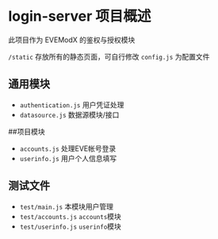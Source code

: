 # login-server 项目概述
此项目作为 EVEModX 的鉴权与授权模块

`/static` 存放所有的静态页面，可自行修改
`config.js` 为配置文件

## 通用模块

* `authentication.js` 用户凭证处理
* `datasource.js` 数据源模块/接口

##项目模块

* `accounts.js` 处理EVE帐号登录
* `userinfo.js` 用户个人信息填写

## 测试文件

* `test/main.js` 本模块用户管理
* `test/accounts.js` `accounts`模块
* `test/userinfo.js` `userinfo`模块